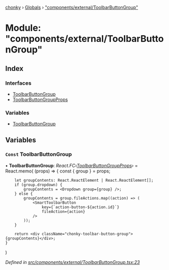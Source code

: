 [chonky](../README.md) › [Globals](../globals.md) › ["components/external/ToolbarButtonGroup"](_components_external_toolbarbuttongroup_.md)

# Module: "components/external/ToolbarButtonGroup"

## Index

### Interfaces

* [ToolbarButtonGroup](../interfaces/_components_external_toolbarbuttongroup_.toolbarbuttongroup.md)
* [ToolbarButtonGroupProps](../interfaces/_components_external_toolbarbuttongroup_.toolbarbuttongroupprops.md)

### Variables

* [ToolbarButtonGroup](_components_external_toolbarbuttongroup_.md#const-toolbarbuttongroup)

## Variables

### `Const` ToolbarButtonGroup

• **ToolbarButtonGroup**: *React.FC‹[ToolbarButtonGroupProps](../interfaces/_components_external_toolbarbuttongroup_.toolbarbuttongroupprops.md)›* = React.memo(
    (props) => {
        const { group } = props;

        let groupContents: React.ReactElement | React.ReactElement[];
        if (group.dropdown) {
            groupContents = <Dropdown group={group} />;
        } else {
            groupContents = group.fileActions.map((action) => (
                <SmartToolbarButton
                    key={`action-button-${action.id}`}
                    fileAction={action}
                />
            ));
        }

        return <div className="chonky-toolbar-button-group">{groupContents}</div>;
    }
)

*Defined in [src/components/external/ToolbarButtonGroup.tsx:23](https://github.com/TimboKZ/Chonky/blob/eb6f214/src/components/external/ToolbarButtonGroup.tsx#L23)*
